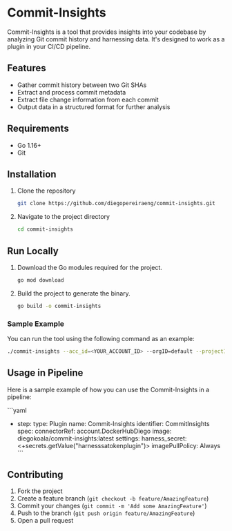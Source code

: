# Commit-Insights

Commit-Insights is a tool that provides insights into your codebase by analyzing Git commit history and harnessing data. It's designed to work as a plugin in your CI/CD pipeline.

## Features

- Gather commit history between two Git SHAs
- Extract and process commit metadata
- Extract file change information from each commit
- Output data in a structured format for further analysis

## Requirements

- Go 1.16+
- Git

## Installation

1. Clone the repository

    ```bash
    git clone https://github.com/diegopereiraeng/commit-insights.git
    ```

2. Navigate to the project directory

    ```bash
    cd commit-insights
    ```

## Run Locally

1. Download the Go modules required for the project.

    ```bash
    go mod download
    ```

2. Build the project to generate the binary.

    ```bash
    go build -o commit-insights
    ```

### Sample Example

You can run the tool using the following command as an example:

```bash
./commit-insights --acc_id=<YOUR_ACCOUNT_ID> --orgID=default --projectID=GIT_FLOW_DEMO --pipelineID=Plugin_Factory --stageID=Build_Golang --statusList=Success --repoName=commit-insights --branch=main --buildType=branch --ingestionType=pipeline --harness_secret=<YOUR_HARNESS_READ_TOKEN>
```

## Usage in Pipeline

Here is a sample example of how you can use the Commit-Insights in a pipeline:

\`\`\`yaml
- step:
    type: Plugin
    name: Commit-Insights
    identifier: CommitInsights
    spec:
      connectorRef: account.DockerHubDiego
      image: diegokoala/commit-insights:latest
      settings:
        harness_secret: <+secrets.getValue("harnesssatokenplugin")>
      imagePullPolicy: Always
\`\`\`

## Contributing

1. Fork the project
2. Create a feature branch (`git checkout -b feature/AmazingFeature`)
3. Commit your changes (`git commit -m 'Add some AmazingFeature'`)
4. Push to the branch (`git push origin feature/AmazingFeature`)
5. Open a pull request
